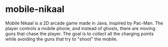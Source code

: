 # mobile-nikaal
Mobile Nikaal is a 2D arcade game made in Java, inspired by Pac-Man. The player controls a mobile phone, and instead of ghosts, there are moving guns that chase the player. The goal is to collect all the charging points while avoiding the guns that try to "shoot" the mobile.
